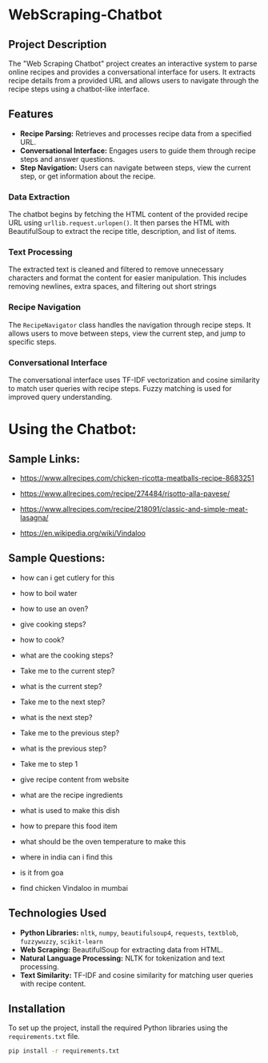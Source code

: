 # WebScraping-Chatbot


## Project Description

The "Web Scraping Chatbot" project creates an interactive system to parse online recipes and provides a conversational interface for users. It extracts recipe details from a provided URL and allows users to navigate through the recipe steps using a chatbot-like interface.

## Features

- **Recipe Parsing:** Retrieves and processes recipe data from a specified URL.
- **Conversational Interface:** Engages users to guide them through recipe steps and answer questions.
- **Step Navigation:** Users can navigate between steps, view the current step, or get information about the recipe.

### Data Extraction
The chatbot begins by fetching the HTML content of the provided recipe URL using `urllib.request.urlopen()`. It then parses the HTML with BeautifulSoup to extract the recipe title, description, and list of items.

### Text Processing
The extracted text is cleaned and filtered to remove unnecessary characters and format the content for easier manipulation. This includes removing newlines, extra spaces, and filtering out short strings

### Recipe Navigation
The `RecipeNavigator` class handles the navigation through recipe steps. It allows users to move between steps, view the current step, and jump to specific steps.

### Conversational Interface
The conversational interface uses TF-IDF vectorization and cosine similarity to match user queries with recipe steps. Fuzzy matching is used for improved query understanding.

# Using the Chatbot:

## Sample Links:

- https://www.allrecipes.com/chicken-ricotta-meatballs-recipe-8683251
  
- https://www.allrecipes.com/recipe/274484/risotto-alla-pavese/
  
- https://www.allrecipes.com/recipe/218091/classic-and-simple-meat-lasagna/
  
- https://en.wikipedia.org/wiki/Vindaloo

## Sample Questions:

- how can i get cutlery for this

- how to boil water

- how to use an oven?

- give cooking steps?

- how to cook?

- what are the cooking steps?

- Take me to the current step?

- what is the current step?

- Take me to the next step?

- what is the next step?

- Take me to the previous step?

- what is the previous step?

- Take me to step 1

- give recipe content from website

- what are the recipe ingredients

- what is used to make this dish

- how to prepare this food item

- what should be the oven temperature to make this

- where in india can i find this

- is it from goa

- find chicken Vindaloo in mumbai



## Technologies Used

- **Python Libraries:** `nltk`, `numpy`, `beautifulsoup4`, `requests`, `textblob`, `fuzzywuzzy`, `scikit-learn`
- **Web Scraping:** BeautifulSoup for extracting data from HTML.
- **Natural Language Processing:** NLTK for tokenization and text processing.
- **Text Similarity:** TF-IDF and cosine similarity for matching user queries with recipe content.

## Installation

To set up the project, install the required Python libraries using the `requirements.txt` file.

```bash
pip install -r requirements.txt

